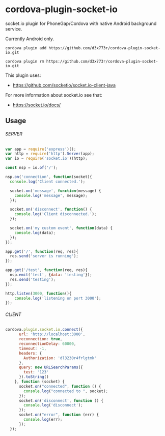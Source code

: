 cordova-plugin-socket-io
================

socket.io plugin for PhoneGap/Cordova with native Android background service.

Currently Android only.

```
cordova plugin add https://github.com/d3x773r/cordova-plugin-socket-io.git

cordova plugin rm https://github.com/d3x773r/cordova-plugin-socket-io.git
```

This plugin uses:
- https://github.com/socketio/socket.io-client-java

For more information about socket.io see that:
- https://socket.io/docs/

## Usage

###### SERVER

```js
var app = require('express')();
var http = require('http').Server(app);
var io = require('socket.io')(http);

const nsp = io.of('/');

nsp.on('connection', function(socket){
  console.log('Client connected.');

  socket.on('message', function(message) {
    console.log('message', message);
  });

  socket.on('disconnect', function() {
    console.log('Client disconnected.');
  });

  socket.on('my custom event', function(data) {
    console.log(data);
  });
});

app.get('/', function(req, res){
  res.send('server is running');
});

app.get('/test', function(req, res){
  nsp.emit('test', {data: 'testing'});
  res.send('testing');
});

http.listen(3000, function(){
	console.log('listening on port 3000');
});
```

###### CLIENT
```js
cordova.plugin.socket.io.connect({
      url: 'http://localhost:3000',
      reconnection: true,
      reconnectionDelay: 60000,
      timeout: -1,
      headers: {
        Authorization: 'dl3230r4frlgtmk'
      },
      query: new URLSearchParams({
        test: '123'
      }).toString()
    }, function (socket) {
      socket.on("connected", function () {
        console.log("connected to ", socket);
      });
      socket.on('disconnect', function () {
        console.log('disconnect');
      });
      socket.on("error", function (err) {
        console.log(err);
      });
  });
```
